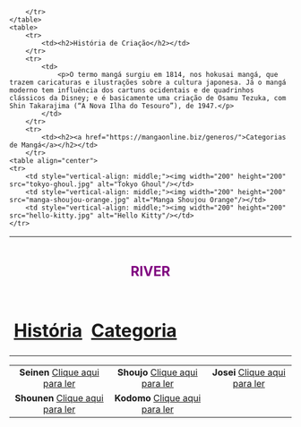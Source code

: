 <!DOCTYPE html>
<html lang="en">
<head>
    <meta charset="UTF-8">
    <meta name="viewport" content="width=device-width, initial-scale=1.0">
    <title> RIVER </title>
</head>
<body>
    <table class="topbar">
        <tr>
            <td colspan="3" align="center"><h1><font size="5" color="purple">RIVER</font></h1></td>
        </tr>
        <tr>
            <td><a href="#"><h1 align="left">História</h1></a></td>
            <td><a href="#"><h1 align="right">Categoria</h1></a></td>
            <td width="100%"></td>
            
        </tr>
    </table>
    <table>
        <tr>
            <td><h2>História de Criação</h2></td>
        </tr>
        <tr>
            <td>
                <p>O termo mangá surgiu em 1814, nos hokusai mangá, que trazem caricaturas e ilustrações sobre a cultura japonesa. Já o mangá moderno tem influência dos cartuns ocidentais e de quadrinhos clássicos da Disney; e é basicamente uma criação de Osamu Tezuka, com Shin Takarajima (“A Nova Ilha do Tesouro”), de 1947.</p>
            </td>
        </tr>
        <tr>
            <td><h2><a href="https://mangaonline.biz/generos/">Categorias de Mangá</a></h2></td>
        </tr>
    <table align="center">
    <tr>
        <td style="vertical-align: middle;"><img width="200" height="200" src="tokyo-ghoul.jpg" alt="Tokyo Ghoul"/></td>
        <td style="vertical-align: middle;"><img width="200" height="200" src="manga-shoujou-orange.jpg" alt="Manga Shoujou Orange"/></td>
        <td style="vertical-align: middle;"><img width="200" height="200" src="hello-kitty.jpg" alt="Hello Kitty"/></td>
    </tr>
</table>
  
<table align="center">
    <tr>
        <td align="center"><b>Seinen</b> <a href="https://mangasonline.cc/manga/tokyo-ghoul/">Clique aqui para ler</a></td>
        <td align="center"><b>Shoujo</b> <a href="https://editorajbc.com.br/mangas/colecao/orange/">Clique aqui para ler</a></td>
        <td align="center"><b>Josei</b> <a href="https://blogbbm.com/manga/wotakoi/">Clique aqui para ler</a></td>
    </tr>
    <tr>
        <td align="center"><b>Shounen</b> <a href="https://mangaonline.biz/manga/hunter-x-hunter/">Clique aqui para ler</a></td>
        <td align="center"><b>Kodomo</b> <a href="https://myanimelist.net/anime/23915/The_Adventures_of_Hello_Kitty___Friends">Clique aqui para ler</a></td>
        <td></td>
    </tr>
</table>

    

</body>
</html>
